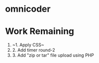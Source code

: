 # omnicoder

<h1>Work Remaining</h1>
<ol>
  <li>~1. Apply CSS~</li>
  <li> 2. Add timer round-2</li>
  <li> 3. Add "zip or tar" file upload using PHP</li>
</ol>
